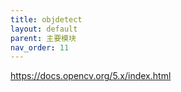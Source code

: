 ```yaml
---
title: objdetect
layout: default
parent: 主要模块
nav_order: 11
---
```


https://docs.opencv.org/5.x/index.html